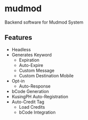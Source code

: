 # mudmod
Backend software for Mudmod System

## Features
* Headless
* Generates Keyword
    * Expiration
    * Auto-Expire
    * Custom Message
    * Custom Destination Mobile
* Opt-in
    * Auto-Response
* bCode Generation
* KusingPH Auto-Registration
* Auto-Credit Tag
    * Load Credits
    * bCode Integration
